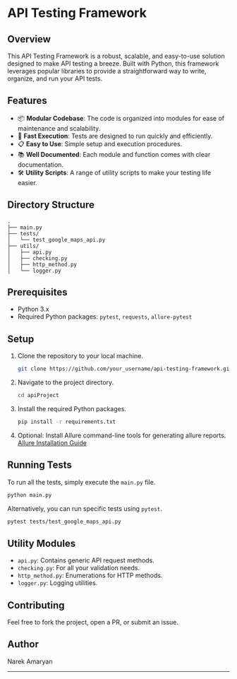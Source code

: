 
# API Testing Framework

## Overview

This API Testing Framework is a robust, scalable, and easy-to-use solution designed to make API testing a breeze. Built with Python, this framework leverages popular libraries to provide a straightforward way to write, organize, and run your API tests.

## Features

- 📦 **Modular Codebase**: The code is organized into modules for ease of maintenance and scalability.
- 🚀 **Fast Execution**: Tests are designed to run quickly and efficiently.
- 📋 **Easy to Use**: Simple setup and execution procedures.
- 📚 **Well Documented**: Each module and function comes with clear documentation.
- 🛠 **Utility Scripts**: A range of utility scripts to make your testing life easier.

## Directory Structure

```
.
├── main.py
├── tests/
│   └── test_google_maps_api.py
├── utils/
│   ├── api.py
│   ├── checking.py
│   ├── http_method.py
│   └── logger.py
```

## Prerequisites

- Python 3.x
- Required Python packages: `pytest`, `requests`, `allure-pytest`

## Setup

1. Clone the repository to your local machine.
    ```bash
    git clone https://github.com/your_username/api-testing-framework.git
    ```
2. Navigate to the project directory.
    ```bash
    cd apiProject
    ```
3. Install the required Python packages.
    ```bash
    pip install -r requirements.txt
    ```
4. Optional: Install Allure command-line tools for generating allure reports. [Allure Installation Guide](https://docs.qameta.io/allure/#_installing_a_commandline)


## Running Tests

To run all the tests, simply execute the `main.py` file.

```bash
python main.py
```

Alternatively, you can run specific tests using `pytest`.

```bash
pytest tests/test_google_maps_api.py
```

## Utility Modules

- `api.py`: Contains generic API request methods.
- `checking.py`: For all your validation needs.
- `http_method.py`: Enumerations for HTTP methods.
- `logger.py`: Logging utilities.

## Contributing

Feel free to fork the project, open a PR, or submit an issue.

## Author

Narek Amaryan

---

